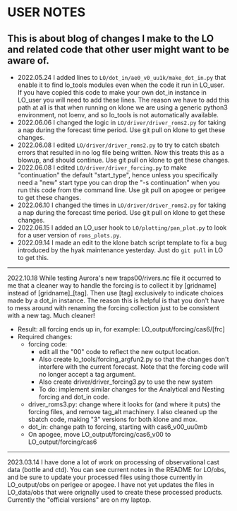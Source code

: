 # USER NOTES

## This is about blog of changes I make to the LO and related code that other user might want to be aware of.

- 2022.05.24 I added lines to `LO/dot_in/ae0_v0_uu1k/make_dot_in.py` that enable it to find lo_tools modules even when the code it run in LO_user. If you have copied this code to make your own dot_in instance in LO_user you will need to add these lines. The reason we have to add this path at all is that when running on klone we are using a generic python3 environment, not loenv, and so lo_tools is not automatically available.
- 2022.06.06 I changed the logic in `LO/driver/driver_roms2.py` for taking a nap during the forecast time period. Use git pull on klone to get these changes.
- 2022.06.08 I edited `LO/driver/driver_roms2.py` to try to catch sbatch errors that resulted in no log file being written.  Now this treats this as a blowup, and should continue. Use git pull on klone to get these changes.
- 2022.06.08 I edited `LO/driver/driver_forcing.py` to make "continuation" the default "start_type", hence unless you specifically need a "new" start type you can drop the "-s continuation" when you run this code from the command line. Use git pull on apogee or perigee to get these changes.
- 2022.06.10 I changed the times in `LO/driver/driver_roms2.py` for taking a nap during the forecast time period. Use git pull on klone to get these changes.
- 2022.06.15 I added an LO_user hook to `LO/plotting/pan_plot.py` to look for a user version of `roms_plots.py`.
- 2022.09.14 I made an edit to the klone batch script template to fix a bug introduced by the hyak maintenance yesterday. Just do `git pull` in LO to get this.

---

2022.10.18 While testing Aurora's new traps00/rivers.nc file it occurred to me that a cleaner way to handle the forcing is to collect it by [gridname] instead of [gridname]_[tag]. Then use [tag] exclusively to indicate choices made by a dot_in instance. The reason this is helpful is that you don't have to mess around with renaming the forcing collection just to be consistent with a new tag. Much cleaner!
- Result: all forcing ends up in, for example: LO_output/forcing/cas6/[frc]
- Required changes:
	- forcing code:
		- edit all the "00" code to reflect the new output location.
		- Also create lo_tools/forcing_argfun2.py so that the changes don't interfere with the current forecast. Note that the forcing code will no longer accept a tag argument.
		- Also create driver/driver_forcing3.py to use the new system
		- To do: implement similar changes for the Analytical and Nesting forcing and dot_in code.
	- driver_roms3.py: change where it looks for (and where it puts) the forcing files, and remove tag_alt machinery. I also cleaned up the sbatch code, making "3" versions for both klone and mox.
	- dot_in: change path to forcing, starting with cas6_v00_uu0mb
	- On apogee, move LO_output/forcing/cas6_v00 to LO_output/forcing/cas6

---

2023.03.14 I have done a lot of work on processing of observational cast data (bottle and ctd). You can see current notes in the README for LO/obs, and be sure to update your processed files using those currently in LO_output/obs on perigee or apogee. I have not yet updates the files in LO_data/obs that were orignally used to create these processed products. Currently the "official versions" are on my laptop. 
